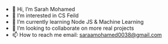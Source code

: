 - 👋 Hi, I’m Sarah Mohamed
- 👀 I’m interested in CS Feild
- 🌱 I’m currently learning Node JS & Machine Learning
- 💞️ I’m looking to collaborate on more real projects
- 📫 How to reach me email: saraamohamed0038@gmail.com


<!---
sara-mohamd/sara-mohamd is a ✨ special ✨ repository because its `README.md` (this file) appears on your GitHub profile.
You can click the Preview link to take a look at your changes.
--->
